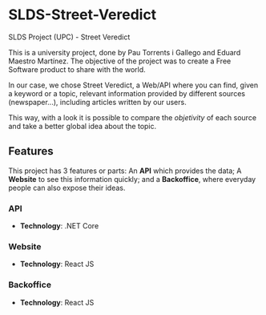 # SLDS-Street-Veredict
SLDS Project (UPC) - Street Veredict

This is a university project, done by Pau Torrents i Gallego and Eduard Maestro Martínez. The objective of the project was to create a Free Software product to share with the world.

In our case, we chose Street Veredict, a Web/API where you can find, given a keyword or a topic, relevant information provided by different sources (newspaper...), including articles written by our users.

This way, with a look it is possible to compare the *objetivity* of each source and take a better global idea about the topic.

## Features
This project has 3 features or parts: An **API** which provides the data; A **Website** to see this information quickly; and a **Backoffice**, where everyday people can also expose their ideas.

### API
* **Technology**: .NET Core

### Website
* **Technology**: React JS

### Backoffice
* **Technology**: React JS